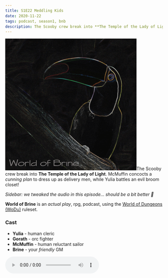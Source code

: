```yaml
---
title: S1E22 Meddling Kids
date: 2020-11-22
tags: podcast, season1, bnb
description: The Scooby crew break into **The Temple of the Lady of Light**. McMuffin concocts a _cunning plan_ to dress up as delivery men, while Yulia battles an evil broom closet!
---
```


![thumb](assets/images/season1/image.png)The Scooby crew break into **The Temple of the Lady of Light**. McMuffin concocts a _cunning plan_ to dress up as delivery men, while Yulia battles an evil broom closet!

_Sidebar: we tweaked the audio in this episode... should be a bit better :shrug:_

**World of Brine** is an _actual play_, rpg, podcast, using the [World of Dungeons (WoDu)](http://www.onesevendesign.com/dw/world_of_dungeons_1979.pdf) ruleset.

<break>

### Cast
- **Yulia** - human cleric
- **Gorath** - orc fighter
- **McMuffin** - human reluctant sailor
- **Brine** - your _friendly_ GM

<audio controls src="https://archive.org/download/s1e9-cloud_city/s1e22-meddling_kids.mp3"></audio>
